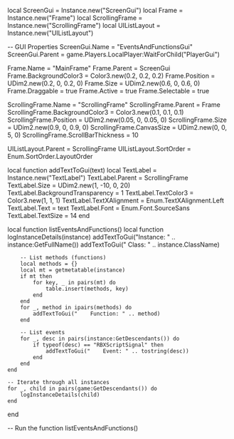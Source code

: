 local ScreenGui = Instance.new("ScreenGui")
local Frame = Instance.new("Frame")
local ScrollingFrame = Instance.new("ScrollingFrame")
local UIListLayout = Instance.new("UIListLayout")

-- GUI Properties
ScreenGui.Name = "EventsAndFunctionsGui"
ScreenGui.Parent = game.Players.LocalPlayer:WaitForChild("PlayerGui")

Frame.Name = "MainFrame"
Frame.Parent = ScreenGui
Frame.BackgroundColor3 = Color3.new(0.2, 0.2, 0.2)
Frame.Position = UDim2.new(0.2, 0, 0.2, 0)
Frame.Size = UDim2.new(0.6, 0, 0.6, 0)
Frame.Draggable = true
Frame.Active = true
Frame.Selectable = true

ScrollingFrame.Name = "ScrollingFrame"
ScrollingFrame.Parent = Frame
ScrollingFrame.BackgroundColor3 = Color3.new(0.1, 0.1, 0.1)
ScrollingFrame.Position = UDim2.new(0.05, 0, 0.05, 0)
ScrollingFrame.Size = UDim2.new(0.9, 0, 0.9, 0)
ScrollingFrame.CanvasSize = UDim2.new(0, 0, 5, 0)
ScrollingFrame.ScrollBarThickness = 10

UIListLayout.Parent = ScrollingFrame
UIListLayout.SortOrder = Enum.SortOrder.LayoutOrder

local function addTextToGui(text)
    local TextLabel = Instance.new("TextLabel")
    TextLabel.Parent = ScrollingFrame
    TextLabel.Size = UDim2.new(1, -10, 0, 20)
    TextLabel.BackgroundTransparency = 1
    TextLabel.TextColor3 = Color3.new(1, 1, 1)
    TextLabel.TextXAlignment = Enum.TextXAlignment.Left
    TextLabel.Text = text
    TextLabel.Font = Enum.Font.SourceSans
    TextLabel.TextSize = 14
end

local function listEventsAndFunctions()
    local function logInstanceDetails(instance)
        addTextToGui("Instance: " .. instance:GetFullName())
        addTextToGui("  Class: " .. instance.ClassName)

        -- List methods (functions)
        local methods = {}
        local mt = getmetatable(instance)
        if mt then
            for key, _ in pairs(mt) do
                table.insert(methods, key)
            end
        end
        for _, method in ipairs(methods) do
            addTextToGui("    Function: " .. method)
        end

        -- List events
        for _, desc in pairs(instance:GetDescendants()) do
            if typeof(desc) == "RBXScriptSignal" then
                addTextToGui("    Event: " .. tostring(desc))
            end
        end
    end

    -- Iterate through all instances
    for _, child in pairs(game:GetDescendants()) do
        logInstanceDetails(child)
    end
end

-- Run the function
listEventsAndFunctions()
